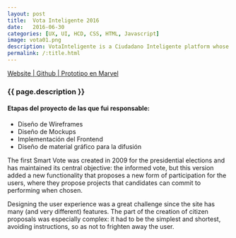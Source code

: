 ```yaml
---
layout: post
title:  Vota Inteligente 2016
date:   2016-06-30
categories: [UX, UI, HCD, CSS, HTML, Javascript]
image: vota01.png
description: VotaInteligente is a Ciudadano Inteligente platform whose objective is the active and informed participation of citizens in elections.
permalink: /:title.html
---
```

<p>
<a href="http://votainteligente.cl/" target="_blank"><i class="fa fa-external-link-square" aria-hidden="true"></i> Website | </a>
<a href="https://github.com/ciudadanointeligente/votainteligente-portal-electoral" target="_blank"><i class="fa fa-github" aria-hidden="true"></i> Github | </a>
<a href="https://marvelapp.com/j72287" target="_blank"><i class="fa fa-file-image-o" aria-hidden="true"></i> Prototipo en Marvel</a>
</p>

<h3>{{ page.description }}</h3>

<h4>Etapas del proyecto de las que fui responsable:</h4>
<ul class="linea list-unstyled">
  <li>Diseño de Wireframes</li>
  <li>Diseño de Mockups</li>
  <li>Implementación del Frontend</li>
  <li>Diseño de material gráfico para la difusión</li>
</ul>

The first Smart Vote was created in 2009 for the presidential elections and has maintained its central objective: the informed vote, but this version added a new functionality that proposes a new form of participation for the users, where they propose projects that candidates can commit to performing when chosen.

Designing the user experience was a great challenge since the site has many (and very different) features. The part of the creation of citizen proposals was especially complex: it had to be the simplest and shortest, avoiding instructions, so as not to frighten away the user.

<div id="main-slider">
  <div class="item"><img alt="" src="{{ site.baseurl }}img/content/vota2016/01.png" class="img-responsive"></div>
  <div class="item"><img alt="" src="{{ site.baseurl }}img/content/vota2016/03.png" class="img-responsive"></div>
  <div class="item"><img alt="" src="{{ site.baseurl }}img/content/vota2016/02.png" class="img-responsive"></div>
</div>
